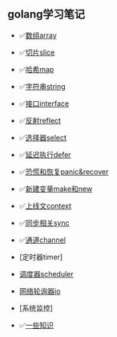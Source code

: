 ## golang学习笔记

- ✅[数组array](https://github.com/nevermoressss/studygo/blob/master/go-design-implementation/data-structure/01-array.md)
- ✅[切片slice](https://github.com/nevermoressss/studygo/blob/master/go-design-implementation/data-structure/02-slice.md)
- ✅[哈希map](https://github.com/nevermoressss/studygo/blob/master/go-design-implementation/data-structure/03-map.md)
- ✅[字符串string](https://github.com/nevermoressss/studygo/blob/master/go-design-implementation/data-structure/04-string.md)

- ✅[接口interface](https://github.com/nevermoressss/studygo/blob/master/go-design-implementation/interface)
- ✅[反射reflect](https://github.com/nevermoressss/studygo/blob/master/go-design-implementation/reflect)
- ✅[选择器select](https://github.com/nevermoressss/studygo/blob/master/go-design-implementation/select/select.md)
- ✅[延迟执行defer](https://github.com/nevermoressss/studygo/blob/master/go-design-implementation/defer/defer.md)
- ✅[恐慌和恢复panic&recover](https://github.com/nevermoressss/studygo/blob/master/go-design-implementation/defer/panic&recover.md)
- ✅[新建变量make和new](https://github.com/nevermoressss/studygo/blob/master/go-design-implementation/make-and-new/make&new.md)

- ✅[上线文context](https://github.com/nevermoressss/studygo/blob/master/go-design-implementation/programming/01-context.md)
- ✅[同步相关sync](https://github.com/nevermoressss/studygo/blob/master/go-design-implementation/programming/02-sync.md)
- ✅[通道channel](https://github.com/nevermoressss/studygo/blob/master/go-design-implementation/programming/03-channel.md)
- [定时器timer]
- [调度器scheduler](https://github.com/nevermoressss/studygo/blob/master/go-design-implementation/programming/04-scheduler.md)
- [网络轮询器io](https://github.com/nevermoressss/studygo/blob/master/go-design-implementation/programming/05-network-poller.md)
- [系统监控]

- ✅[一些知识](https://github.com/nevermoressss/studygo/blob/master/go-design-implementation/some-knowledge)
